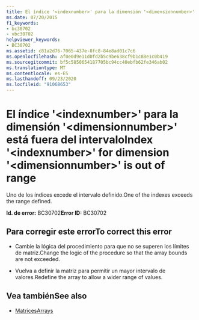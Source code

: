 ```yaml
---
title: El índice '<indexnumber>' para la dimensión '<dimensionnumber>' está fuera del intervalo
ms.date: 07/20/2015
f1_keywords:
- bc30702
- vbc30702
helpviewer_keywords:
- BC30702
ms.assetid: c81a2d76-7065-437e-8fc8-84e8ad01c7c6
ms.openlocfilehash: af0e0d9e11d0fd2b5c9be638cf9b1c88e1c0b419
ms.sourcegitcommit: bf5c5850654187705bc94cc40ebfb62fe346ab02
ms.translationtype: MT
ms.contentlocale: es-ES
ms.lasthandoff: 09/23/2020
ms.locfileid: "91068653"
---
```

# <a name="index-indexnumber-for-dimension-dimensionnumber-is-out-of-range"></a><span data-ttu-id="01621-102">El índice '\<indexnumber>' para la dimensión '\<dimensionnumber>' está fuera del intervalo</span><span class="sxs-lookup"><span data-stu-id="01621-102">Index '\<indexnumber>' for dimension '\<dimensionnumber>' is out of range</span></span>

<span data-ttu-id="01621-103">Uno de los índices excede el intervalo definido.</span><span class="sxs-lookup"><span data-stu-id="01621-103">One of the indexes exceeds the range defined.</span></span>  
  
 <span data-ttu-id="01621-104">**Id. de error:** BC30702</span><span class="sxs-lookup"><span data-stu-id="01621-104">**Error ID:** BC30702</span></span>  
  
## <a name="to-correct-this-error"></a><span data-ttu-id="01621-105">Para corregir este error</span><span class="sxs-lookup"><span data-stu-id="01621-105">To correct this error</span></span>  
  
- <span data-ttu-id="01621-106">Cambie la lógica del procedimiento para que no se superen los límites de matriz.</span><span class="sxs-lookup"><span data-stu-id="01621-106">Change the logic of the procedure so that the array bounds are not exceeded.</span></span>  
  
- <span data-ttu-id="01621-107">Vuelva a definir la matriz para permitir un mayor intervalo de valores.</span><span class="sxs-lookup"><span data-stu-id="01621-107">Redefine the array to allow a wider range of values.</span></span>  
  
## <a name="see-also"></a><span data-ttu-id="01621-108">Vea también</span><span class="sxs-lookup"><span data-stu-id="01621-108">See also</span></span>

- [<span data-ttu-id="01621-109">Matrices</span><span class="sxs-lookup"><span data-stu-id="01621-109">Arrays</span></span>](../programming-guide/language-features/arrays/index.md)
